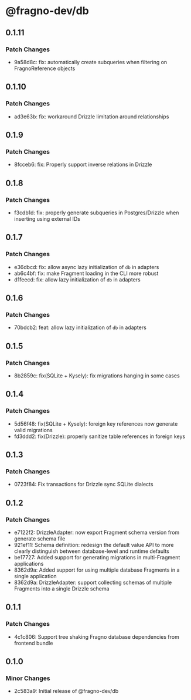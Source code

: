 # @fragno-dev/db

## 0.1.11

### Patch Changes

- 9a58d8c: fix: automatically create subqueries when filtering on FragnoReference objects

## 0.1.10

### Patch Changes

- ad3e63b: fix: workaround Drizzle limitation around relationships

## 0.1.9

### Patch Changes

- 8fcceb6: fix: Properly support inverse relations in Drizzle

## 0.1.8

### Patch Changes

- f3cdb1d: fix: properly generate subqueries in Postgres/Drizzle when inserting using external IDs

## 0.1.7

### Patch Changes

- e36dbcd: fix: allow async lazy initialization of `db` in adapters
- ab6c4bf: fix: make Fragment loading in the CLI more robust
- d1feecd: fix: allow lazy initialization of `db` in adapters

## 0.1.6

### Patch Changes

- 70bdcb2: feat: allow lazy initialization of `db` in adapters

## 0.1.5

### Patch Changes

- 8b2859c: fix(SQLite + Kysely): fix migrations hanging in some cases

## 0.1.4

### Patch Changes

- 5d56f48: fix(SQLite + Kysely): foreign key references now generate valid migrations
- fd3ddd2: fix(Drizzle): properly sanitize table references in foreign keys

## 0.1.3

### Patch Changes

- 0723f84: Fix transactions for Drizzle sync SQLite dialects

## 0.1.2

### Patch Changes

- e7122f2: DrizzleAdapter: now export Fragment schema version from generate schema file
- 921ef11: Schema definition: redesign the default value API to more clearly distinguish between
  database-level and runtime defaults
- be17727: Added support for generating migrations in multi-Fragment applications
- 8362d9a: Added support for using multiple database Fragments in a single application
- 8362d9a: DrizzleAdapter: support collecting schemas of multiple Fragments into a single Drizzle
  schema

## 0.1.1

### Patch Changes

- 4c1c806: Support tree shaking Fragno database dependencies from frontend bundle

## 0.1.0

### Minor Changes

- 2c583a9: Initial release of @fragno-dev/db
